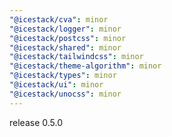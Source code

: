 ```yaml
---
"@icestack/cva": minor
"@icestack/logger": minor
"@icestack/postcss": minor
"@icestack/shared": minor
"@icestack/tailwindcss": minor
"@icestack/theme-algorithm": minor
"@icestack/types": minor
"@icestack/ui": minor
"@icestack/unocss": minor
---
```


release 0.5.0
